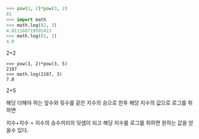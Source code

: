 ```python
>>> pow(3, 2)*pow(3, 2)
81
>>> import math
>>> math.log(82, 3)
4.011168719591413
>>> math.log(81, 3)
4.0


```
2+2 

```
>>> pow(3, 2)*pow(3, 5)
2187
>>> math.log(2187, 3)
7.0

```
2+5




해당 더해야 하는 앞수와 뒷수를 같은 지수의 승으로 한후 
해당 지수의 값으로 로그를 취하면 

지수+지수 = 지수의 승수끼리의 덧셈이 되고 
해당 지수를 로그를 취하면 원하는 값을 얻을수 있다. 

